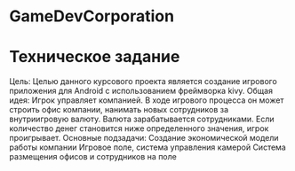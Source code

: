 # GameDevCorporation
# Техническое задание
Цель: Целью данного курсового проекта является создание игрового приложения для Android с использованием фреймворка kivy.
Общая идея: Игрок управляет компанией. В ходе игрового процесса он может строить офис компании, нанимать новых сотрудников за внутриигровую валюту. Валюта зарабатывается сотрудниками. Если количество денег становится ниже определенного значения, игрок проигрывает.
Основные подзадачи:
Создание экономической модели работы компании
Игровое поле, система управления камерой
Система размещения офисов и сотрудников на поле
